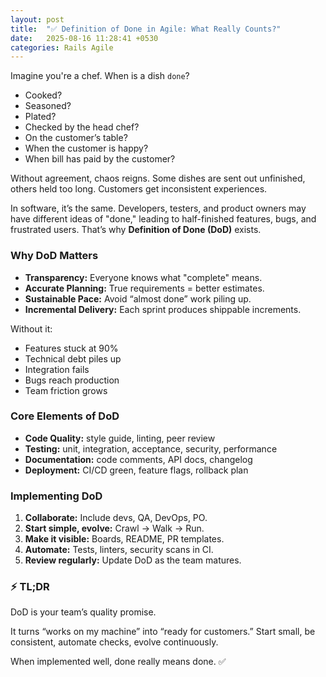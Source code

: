 ```yaml
---
layout: post
title:  "✅ Definition of Done in Agile: What Really Counts?"
date:   2025-08-16 11:28:41 +0530
categories: Rails Agile
---
```


Imagine you're a chef. When is a dish `done`?
- Cooked?
- Seasoned?
- Plated?
- Checked by the head chef?
- On the customer’s table?
- When the customer is happy?
- When bill has paid by the customer?

Without agreement, chaos reigns. Some dishes are sent out unfinished, others held too long. Customers get inconsistent experiences.

In software, it’s the same. Developers, testers, and product owners may have different ideas of "done," leading to half-finished features, bugs, and frustrated users. That’s why **Definition of Done (DoD)** exists.

### Why DoD Matters

- **Transparency:** Everyone knows what "complete" means.
- **Accurate Planning:** True requirements = better estimates.
- **Sustainable Pace:** Avoid “almost done” work piling up.
- **Incremental Delivery:** Each sprint produces shippable increments.

Without it:
- Features stuck at 90%
- Technical debt piles up
- Integration fails
- Bugs reach production
- Team friction grows

### Core Elements of DoD

- **Code Quality:** style guide, linting, peer review
- **Testing:** unit, integration, acceptance, security, performance
- **Documentation:** code comments, API docs, changelog
- **Deployment:** CI/CD green, feature flags, rollback plan

### Implementing DoD

1. **Collaborate:** Include devs, QA, DevOps, PO.
2. **Start simple, evolve:** Crawl → Walk → Run.
3. **Make it visible:** Boards, README, PR templates.
4. **Automate:** Tests, linters, security scans in CI.
5. **Review regularly:** Update DoD as the team matures.

### ⚡ TL;DR

DoD is your team’s quality promise.

It turns “works on my machine” into “ready for customers.” Start small, be consistent, automate checks, evolve continuously.

When implemented well, done really means done. ✅
